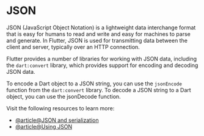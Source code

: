 # JSON

JSON (JavaScript Object Notation) is a lightweight data interchange format that is easy for humans to read and write and easy for machines to parse and generate. In Flutter, JSON is used for transmitting data between the client and server, typically over an HTTP connection.

Flutter provides a number of libraries for working with JSON data, including the `dart:convert` library, which provides support for encoding and decoding JSON data.

To encode a Dart object to a JSON string, you can use the `jsonEncode` function from the `dart:convert` library. To decode a JSON string to a Dart object, you can use the jsonDecode function.

Visit the following resources to learn more:

- [@article@JSON and serialization](https://docs.flutter.dev/development/data-and-backend/json)
- [@article@Using JSON](https://dart.dev/guides/json)
